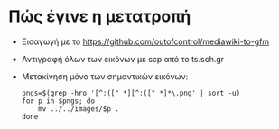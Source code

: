 # Πώς έγινε η μετατροπή

* Εισαγωγή με το https://github.com/outofcontrol/mediawiki-to-gfm
* Αντιγραφή όλων των εικόνων με scp από το ts.sch.gr
* Μετακίνηση μόνο των σημαντικών εικόνων:

    ```shell
    pngs=$(grep -hro '[^:([" *][^:([" *]*\.png' | sort -u)
    for p in $pngs; do
        mv ../../images/$p .
    done
    ```
